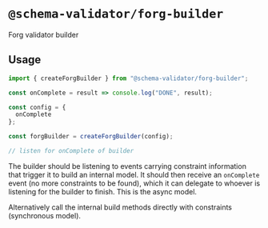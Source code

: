 # `@schema-validator/forg-builder`

Forg validator builder

## Usage

```ts
import { createForgBuilder } from "@schema-validator/forg-builder";

const onComplete = result => console.log("DONE", result);

const config = {
  onComplete
};

const forgBuilder = createForgBuilder(config);

// listen for onComplete of builder
```

The builder should be listening to events carrying constraint information that trigger it to build an internal model. It should then receive an `onComplete` event (no more constraints to be found), which it can delegate to whoever is listening for the builder to finish. This is the async model.

Alternatively call the internal build methods directly with constraints (synchronous model).
